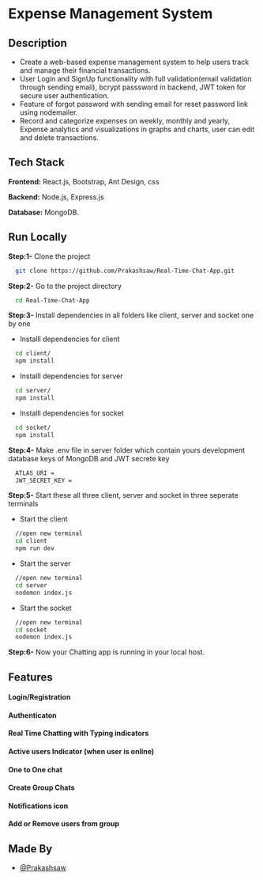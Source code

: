 # Expense Management System

## Description
* Create a web-based expense management system to help users track and manage their financial transactions.
* User Login and SignUp functionality with full validation(email validation through sending email), bcrypt passsword in backend, JWT token for secure user authentication.
* Feature of forgot password with sending email for reset password link using nodemailer.
* Record and categorize expenses on weekly, monthly and yearly, Expense analytics and visualizations in graphs and charts, user can edit and delete transactions.


## Tech Stack

**Frontend:** React.js, Bootstrap, Ant Design, css

**Backend:** Node.js, Express.js

**Database:** MongoDB.



## Run Locally

**Step:1-** Clone the project

```bash
  git clone https://github.com/Prakashsaw/Real-Time-Chat-App.git
```

**Step:2-** Go to the project directory

```bash
  cd Real-Time-Chat-App
```

**Step:3-** Install dependencies in all folders like client, server and socket one by one

* Installl dependencies for client
```bash
  cd client/
  npm install
```
* Installl dependencies for server
```bash
  cd server/
  npm install
```
* Installl dependencies for socket
```bash
  cd socket/
  npm install
```

**Step:4-** Make .env file in server folder which contain yours development database keys of MongoDB and JWT secrete key
```bash
  ATLAS_URI = 
  JWT_SECRET_KEY =
```

**Step:5-** Start these all three client, server and socket in three seperate terminals

* Start the client
```bash
  //open new terminal
  cd client
  npm run dev
```

* Start the server
```bash
  //open new terminal
  cd server
  nodemon index.js
```
* Start the socket
```bash
  //open new terminal
  cd socket
  nodemon index.js
```

**Step:6-** Now your Chatting app is running in your local host.

## Features

#### Login/Registration

#### Authenticaton

#### Real Time Chatting with Typing indicators

#### Active users Indicator (when user is online)

#### One to One chat

#### Create Group Chats

#### Notifications icon

#### Add or Remove users from group


## Made By
- [@Prakashsaw](https://github.com/Prakashsaw)
